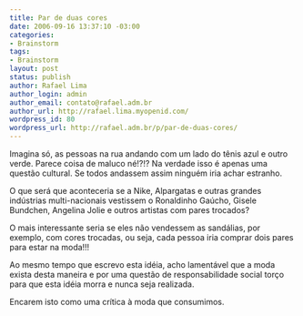 ```yaml
---
title: Par de duas cores
date: 2006-09-16 13:37:10 -03:00
categories:
- Brainstorm
tags:
- Brainstorm
layout: post
status: publish
author: Rafael Lima
author_login: admin
author_email: contato@rafael.adm.br
author_url: http://rafael.lima.myopenid.com/
wordpress_id: 80
wordpress_url: http://rafael.adm.br/p/par-de-duas-cores/
---
```


Imagina s&oacute;, as pessoas na rua andando com um lado do t&ecirc;nis azul e outro verde. Parece coisa de maluco n&eacute;!?!? Na verdade isso &eacute; apenas uma quest&atilde;o cultural. Se todos andassem assim ningu&eacute;m iria achar estranho.

O que ser&aacute; que aconteceria se a Nike, Alpargatas e outras grandes ind&uacute;strias multi-nacionais vestissem o Ronaldinho Ga&uacute;cho, Gisele Bundchen, Angelina Jolie e outros artistas com pares trocados?

O mais interessante seria se eles n&atilde;o vendessem as sand&aacute;lias, por exemplo, com cores trocadas, ou seja, cada pessoa iria comprar dois pares para estar na moda!!!

Ao mesmo tempo que escrevo esta id&eacute;ia, acho lament&aacute;vel que a moda exista desta maneira e por uma quest&atilde;o de responsabilidade social tor&ccedil;o para que esta id&eacute;ia morra e nunca seja realizada.

Encarem isto como uma cr&iacute;tica &agrave; moda que consumimos.
